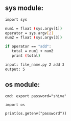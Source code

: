 ## sys module:
````sh
import sys

num1 = float (sys.argv[1])
operator = sys.argv[2]
num2 = float (sys.argv[3])

if operator == "add":
   total = num1 + num2
   print (total)

input: file_name.py 2 add 3
output: 5
````
## os module:
````
cmd: export password="shiva"

import os

print(os.getenv("password"))
````
